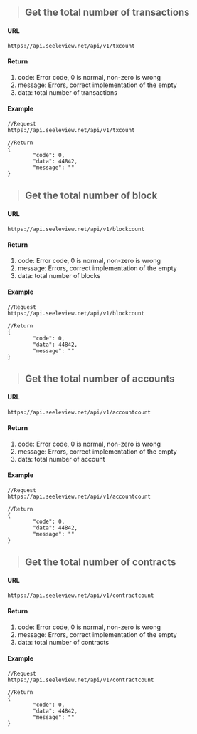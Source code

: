 >## Get the total number of transactions
#### URL
	https://api.seeleview.net/api/v1/txcount
	
#### Return
1. code: Error code, 0 is normal, non-zero is wrong
2. message: Errors, correct implementation of the empty
3. data: total number of transactions

#### Example
	//Request
	https://api.seeleview.net/api/v1/txcount
	
	//Return
	{
			"code": 0, 
			"data": 44842, 
			"message": ""
	}

>## Get the total number of block
#### URL
	https://api.seeleview.net/api/v1/blockcount
	
#### Return
1. code: Error code, 0 is normal, non-zero is wrong
2. message: Errors, correct implementation of the empty
3. data: total number of blocks

#### Example
	//Request
	https://api.seeleview.net/api/v1/blockcount
	
	//Return
	{
			"code": 0, 
			"data": 44842, 
			"message": ""
	}
	
>## Get the total number of accounts
#### URL
	https://api.seeleview.net/api/v1/accountcount
	
#### Return
1. code: Error code, 0 is normal, non-zero is wrong
2. message: Errors, correct implementation of the empty
3. data: total number of account

#### Example
	//Request
	https://api.seeleview.net/api/v1/accountcount
	
	//Return
	{
			"code": 0, 
			"data": 44842, 
			"message": ""
	}

>## Get the total number of contracts
#### URL
	https://api.seeleview.net/api/v1/contractcount
	
#### Return
1. code: Error code, 0 is normal, non-zero is wrong
2. message: Errors, correct implementation of the empty
3. data: total number of contracts

#### Example
	//Request
	https://api.seeleview.net/api/v1/contractcount
	
	//Return
	{
			"code": 0, 
			"data": 44842, 
			"message": ""
	}